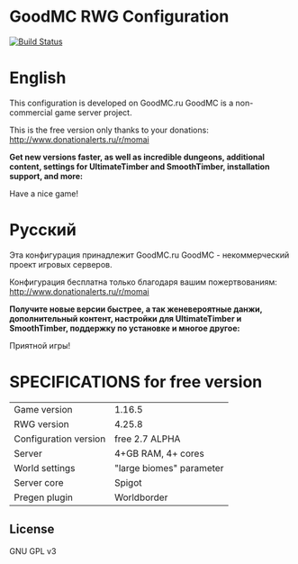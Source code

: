# GoodMC RWG Configuration

[![Build Status](https://travis-ci.org/joemccann/dillinger.svg?branch=master)](https://github.com/Envel-Nikita-Gutsenkov/GoodMC-Original-RealisticWorld-Epic-Config)

# English

 This configuration is developed on GoodMC.ru
 GoodMC is a non-commercial game server project.

 This is the free version only thanks to your donations: http://www.donationalerts.ru/r/momai

**Get new versions faster, as well as incredible dungeons, additional content, settings for UltimateTimber and SmoothTimber, installation support, and more:**

 Have a nice game!

#  Русский

 Эта конфигурация принадлежит GoodMC.ru
 GoodMC - некоммерческий проект игровых серверов.

 Конфигурация бесплатна только благодаря вашим пожертвованиям: http://www.donationalerts.ru/r/momai

 **Получите новые версии быстрее, а так женевероятные данжи, дополнительный контент, настройки для UltimateTimber и SmoothTimber, поддержку по установке и многое другое:**

 Приятной игры!

# SPECIFICATIONS for free version
|  |  |
| ------ | ------ |
| Game version | 1.16.5 |
| RWG version | 4.25.8 |
| Configuration version | free 2.7 ALPHA |
| Server | 4+GB RAM, 4+ cores |
| World settings | "large biomes" parameter |
|Server core| Spigot|
|Pregen plugin| Worldborder |

License
----

GNU GPL v3
